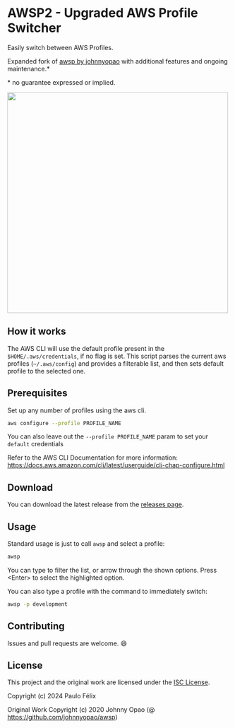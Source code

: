 # AWSP2 - Upgraded AWS Profile Switcher

Easily switch between AWS Profiles.

Expanded fork of [awsp by johnnyopao](https://github.com/johnnyopao/awsp) with additional features and ongoing maintenance.*

\* no guarantee expressed or implied.

<img src="demo.gif" width="500">

## How it works

The AWS CLI will use the default profile present in the `$HOME/.aws/credentials`, if no flag is set. This script parses the current aws profiles (`~/.aws/config`) and provides a filterable list, and then sets default profile to the selected one.

## Prerequisites
Set up any number of profiles using the aws cli.

```sh
aws configure --profile PROFILE_NAME
```

You can also leave out the `--profile PROFILE_NAME` param to set your `default` credentials

Refer to the AWS CLI Documentation for more information:
https://docs.aws.amazon.com/cli/latest/userguide/cli-chap-configure.html


## Download
You can download the latest release from the [releases page](https://github.com/paulofellix/awsp/releases/latest).

## Usage
Standard usage is just to call `awsp` and select a profile:
```sh
awsp
```
You can type to filter the list, or arrow through the shown options. Press \<Enter\> to select the highlighted option.

You can also type a profile with the command to immediately switch:
```sh
awsp -p development
```

## Contributing
Issues and pull requests are welcome. 😄

## License
This project and the original work are licensed under the [ISC License](LICENSE.md).

Copyright (c) 2024 Paulo Félix

Original Work Copyright (c) 2020 Johnny Opao (@ https://github.com/johnnyopao/awsp)
